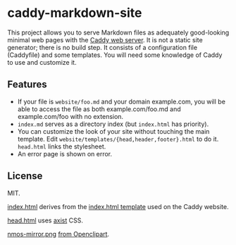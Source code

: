 # caddy-markdown-site

This project allows you to serve Markdown files as adequately good-looking
minimal web pages with the [Caddy web server](https://caddyserver.com/).  It is
not a static site generator; there is no build step.  It consists of a
configuration file (Caddyfile) and some templates.  You will need some
knowledge of Caddy to use and customize it.

## Features

* If your file is `website/foo.md` and your domain example.com, you will be
able to access the file as both example.com/foo.md and example.com/foo with
no extension.
* `index.md` serves as a directory index (but `index.html` has priority).
* You can customize the look of your site without touching the main template.
Edit `website/templates/{head,header,footer}.html` to do it.  `head.html` links
the stylesheet.
* An error page is shown on error.


## License

MIT.

[index.html](website/templates/index.html) derives from the [index.html template](https://github.com/caddyserver/website/blob/1ff5103c73c921c8faa82ef3342d904a7f6a8e22/src/docs/index.html) used on the Caddy website.

[head.html](website/templates/head.html) uses [axist](https://github.com/ruanmartinelli/axist) CSS.

[nmos-mirror.png](website/media/nmos-mirror.png) [from Openclipart](https://openclipart.org/detail/283250/nmos-mirror).
